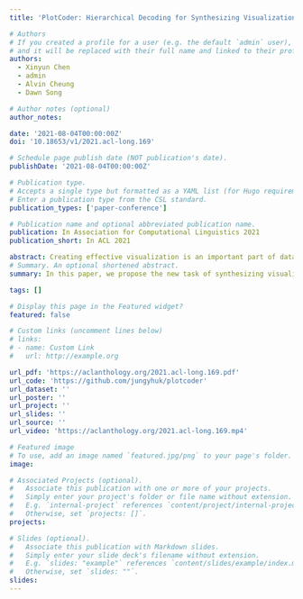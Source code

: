 ```yaml
---
title: 'PlotCoder: Hierarchical Decoding for Synthesizing Visualization Code in Programmatic Context'

# Authors
# If you created a profile for a user (e.g. the default `admin` user), write the username (folder name) here
# and it will be replaced with their full name and linked to their profile.
authors:
  - Xinyun Chen
  - admin
  - Alvin Cheung
  - Dawn Song

# Author notes (optional)
author_notes:

date: '2021-08-04T00:00:00Z'
doi: '10.18653/v1/2021.acl-long.169'

# Schedule page publish date (NOT publication's date).
publishDate: '2021-08-04T00:00:00Z'

# Publication type.
# Accepts a single type but formatted as a YAML list (for Hugo requirements).
# Enter a publication type from the CSL standard.
publication_types: ['paper-conference']

# Publication name and optional abbreviated publication name.
publication: In Association for Computational Linguistics 2021
publication_short: In ACL 2021

abstract: Creating effective visualization is an important part of data analytics. While there are many libraries for creating visualization, writing such code remains difficult given the myriad of parameters that users need to provide. In this paper, we propose the new task of synthesizing visualization programs from a combination of natural language utterances and code context. To tackle the learning problem, we introduce PlotCoder, a new hierarchical encoder-decoder architecture that models both the code context and the input utterance. We use PlotCoder to first determine the template of the visualization code, followed by predicting the data to be plotted. We use Jupyter notebooks containing visualization programs crawled from GitHub to train PlotCoder. On a comprehensive set of test samples from those notebooks, we show that PlotCoder correctly predicts the plot type of about 70% samples, and synthesizes the correct programs for 35% samples, performing 3-4.5% better than the baselines.
# Summary. An optional shortened abstract.
summary: In this paper, we propose the new task of synthesizing visualization programs from a combination of natural language utterances and code context.

tags: []

# Display this page in the Featured widget?
featured: false

# Custom links (uncomment lines below)
# links:
# - name: Custom Link
#   url: http://example.org

url_pdf: 'https://aclanthology.org/2021.acl-long.169.pdf'
url_code: 'https://github.com/jungyhuk/plotcoder'
url_dataset: ''
url_poster: ''
url_project: ''
url_slides: ''
url_source: ''
url_video: 'https://aclanthology.org/2021.acl-long.169.mp4'

# Featured image
# To use, add an image named `featured.jpg/png` to your page's folder.
image:

# Associated Projects (optional).
#   Associate this publication with one or more of your projects.
#   Simply enter your project's folder or file name without extension.
#   E.g. `internal-project` references `content/project/internal-project/index.md`.
#   Otherwise, set `projects: []`.
projects:

# Slides (optional).
#   Associate this publication with Markdown slides.
#   Simply enter your slide deck's filename without extension.
#   E.g. `slides: "example"` references `content/slides/example/index.md`.
#   Otherwise, set `slides: ""`.
slides:
---
```

